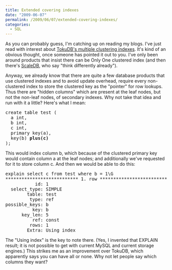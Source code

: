 ```yaml
---
title: Extended covering indexes
date: "2009-06-07"
permalink: /2009/06/07/extended-covering-indexes/
categories:
  - SQL
---
```

As you can probably guess, I'm catching up on reading my blogs. I've just read with interest about [TokuDB's multiple clustering indexes][1]. It's kind of an obvious thought, once someone has pointed it out to you. I've only been around products that insist there can be Only One clustered index (and then there's [ScaleDB][2], who say "think differently already").

Anyway, we already know that there are quite a few database products that use clustered indexes and to avoid update overhead, require every non-clustered index to store the clustered key as the "pointer" for row lookups. Thus there are "hidden columns" which are present at the leaf nodes, but not the non-leaf nodes, of secondary indexes. Why not take that idea and run with it a little? Here's what I mean:

<pre>create table test (
  a int,
  b int,
  c int,
  primary key(a),
  key(b) <strong>plus(c)</strong>
);
</pre>

This would index column b, which because of the clustered primary key would contain column a at the leaf nodes; and additionally we've requested for it to store column c. And then we would be able to do this:

<pre>explain select c from test where b = 1\G
*************************** 1. row ***************************
           id: 1
  select_type: SIMPLE
        table: test
         type: ref
possible_keys: b
          key: b
      key_len: 5
          ref: const
         rows: 1
        Extra: Using index
</pre>

The "Using index" is the key to note there. (Yes, I invented that EXPLAIN result; it is not possible to get with current MySQL and current storage engines.) This strikes me as an improvement over TokuDB, which apparently says you can have all or none. Why not let people say which columns they want?

 [1]: http://tokutek.com/category/tokuview/introducing_multiple_clustering_indexes/
 [2]: http://www.scaledb.com/
